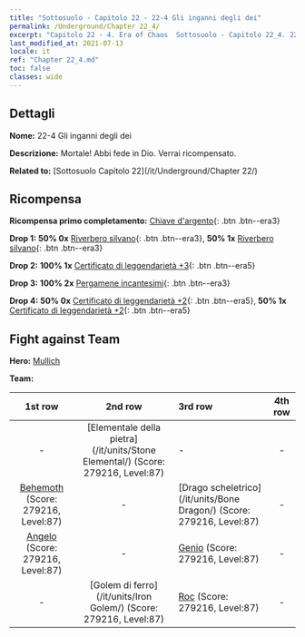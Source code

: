 ```yaml
---
title: "Sottosuolo - Capitolo 22 - 22-4 Gli inganni degli dei"
permalink: /Underground/Chapter 22_4/
excerpt: "Capitolo 22 - 4. Era of Chaos  Sottosuolo - Capitolo 22_4. 22-4 Gli inganni degli dei"
last_modified_at: 2021-07-13
locale: it
ref: "Chapter 22_4.md"
toc: false
classes: wide
---
```


## Dettagli

 **Nome:** 22-4 Gli inganni degli dei

 **Descrizione:** Mortale! Abbi fede in Dio. Verrai ricompensato.

 **Related to:** [Sottosuolo Capitolo 22](/it/Underground/Chapter 22/)

## Ricompensa

 **Ricompensa primo completamento:** [Chiave d'argento](/ItemsIT/con_693/){: .btn .btn--era3}

 **Drop 1:** **50% 0x** [Riverbero silvano](/ItemsIT/her_465/){: .btn .btn--era3}, **50% 1x** [Riverbero silvano](/ItemsIT/her_465/){: .btn .btn--era3}

 **Drop 2:** **100% 1x** [Certificato di leggendarietà +3](/ItemsIT/mat_88/){: .btn .btn--era5}

 **Drop 3:** **100% 2x** [Pergamene incantesimi](/ItemsIT/con_694/){: .btn .btn--era3}

 **Drop 4:** **50% 0x** [Certificato di leggendarietà +2](/ItemsIT/mat_81/){: .btn .btn--era5}, **50% 1x** [Certificato di leggendarietà +2](/ItemsIT/mat_81/){: .btn .btn--era5}


## Fight against Team
 **Hero:** [Mullich](/it/heroes/Mullich/)

 **Team:**


  | 1st row | 2nd row | 3rd row | 4th row |
  |:----:|:----:|:----|:----:|
  | - | [Elementale della pietra](/it/units/Stone Elemental/) (Score: 279216, Level:87)  | - | - |
  | [Behemoth](/it/units/Behemoth/) (Score: 279216, Level:87)  | - | [Drago scheletrico](/it/units/Bone Dragon/) (Score: 279216, Level:87)  | - |
  | [Angelo](/it/units/Angel/) (Score: 279216, Level:87)  | - | [Genio](/it/units/Genie/) (Score: 279216, Level:87)  | - |
  | - | [Golem di ferro](/it/units/Iron Golem/) (Score: 279216, Level:87)  | [Roc](/it/units/Roc/) (Score: 279216, Level:87)  | - |


